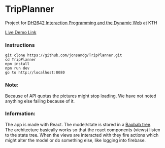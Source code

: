 # TripPlanner

Project for [DH2642 Interaction Programming and the Dynamic Web](https://www.kth.se/student/kurser/kurs/DH2642?l=en) at KTH

[Live Demo Link](https://fast-hamlet-95669.herokuapp.com)

### Instructions
```
git clone https://github.com/jonsandg/TripPlanner.git
cd TripPlanner
npm install
npm run dev
go to http://localhost:8080
```

### Note:
Because of API quotas the pictures might stop loading. We have not noted anything else failing because of it.

### Information:
The app is made with React. The model/state is stored in a [Baobab tree](https://github.com/Yomguithereal/baobab). The architecture basically works so that the react components (views) listen to the state tree. When the views are interacted with they fire actions which might alter the model or do something else, like logging into firebase.
